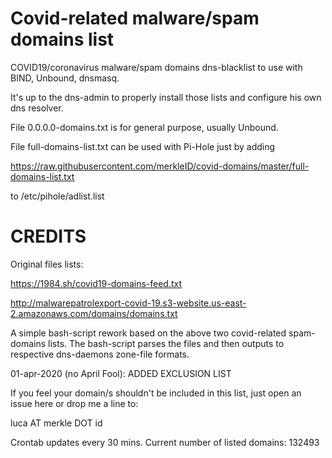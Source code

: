# Covid-related malware/spam domains list

COVID19/coronavirus malware/spam domains dns-blacklist to use with BIND, Unbound, dnsmasq.

It's up to the dns-admin to properly install those lists and configure his own dns resolver.

File 0.0.0.0-domains.txt is for general purpose, usually Unbound.

File full-domains-list.txt can be used with Pi-Hole just by adding


https://raw.githubusercontent.com/merkleID/covid-domains/master/full-domains-list.txt


to /etc/pihole/adlist.list



# CREDITS

Original files lists:

https://1984.sh/covid19-domains-feed.txt

http://malwarepatrolexport-covid-19.s3-website.us-east-2.amazonaws.com/domains/domains.txt

A simple bash-script rework based on the above two covid-related spam-domains lists.
The bash-script parses the files and then outputs to respective dns-daemons zone-file formats.

01-apr-2020 (no April Fool): ADDED EXCLUSION LIST

If you feel your domain/s shouldn't be included in this list, just open an issue here or drop me a line to:


luca AT merkle DOT id 


Crontab updates every 30 mins.
Current number of listed domains: 132493

